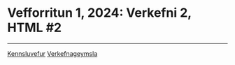 # Vefforritun 1, 2024: Verkefni 2, HTML #2

---

[Kennsluvefur](https://github.com/vefforritun/vef1-2024-v2)
[Verkefnageymsla](https://tol107g-anb59.netlify.app/)